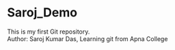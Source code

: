 # Saroj_Demo
This is my first Git repository.
<br />
Author: Saroj Kumar Das, Learning git from Apna College

